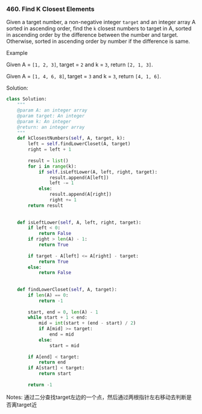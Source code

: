 ### 460. Find K Closest Elements

Given a target number, a non-negative integer `target` and an integer array A sorted in ascending order, find the `k` closest numbers to target in A, sorted in ascending order by the difference between the number and target. Otherwise, sorted in ascending order by number if the difference is same.

Example

Given A = `[1, 2, 3]`, target = `2` and k = `3`, return `[2, 1, 3]`.

Given A = `[1, 4, 6, 8]`, target = `3` and k = `3`, return `[4, 1, 6]`.



Solution:

```python
class Solution:
    """
    @param A: an integer array
    @param target: An integer
    @param k: An integer
    @return: an integer array
    """
    def kClosestNumbers(self, A, target, k):
        left = self.findLowerCloset(A, target)
        right = left + 1
        
        result = list()
        for i in range(k):
            if self.isLeftLower(A, left, right, target):
                result.append(A[left])
                left -= 1
            else:
                result.append(A[right])
                right += 1
        return result
    
      
    def isLeftLower(self, A, left, right, target):
        if left < 0:
            return False
        if right > len(A) - 1:
            return True
            
        if target - A[left] <= A[right] - target:
            return True
        else:
            return False
        
    
    def findLowerCloset(self, A, target):
        if len(A) == 0:
            return -1
        
        start, end = 0, len(A) - 1
        while start + 1 < end:
            mid = int(start + (end - start) / 2)
            if A[mid] >= target:
                end = mid
            else:
                start = mid
                
        if A[end] < target:
            return end
        if A[start] < target:
            return start
        
        return -1
```



Notes: 通过二分查找target左边的一个点，然后通过两根指针左右移动去判断是否离target近